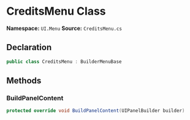 # CreditsMenu Class

**Namespace:** `UI.Menu`
**Source:** `CreditsMenu.cs`

## Declaration

```csharp
public class CreditsMenu : BuilderMenuBase
```

## Methods

### BuildPanelContent

```csharp
protected override void BuildPanelContent(UIPanelBuilder builder)
```

